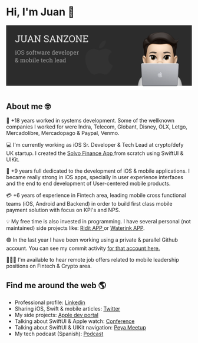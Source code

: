 # Hi, I'm Juan 👋

<img src="https://raw.githubusercontent.com/juansanzone/juansanzone/master/header.png" alt="banner that says Juan Sanzone - iOS developer, tech lead">

## About me 🤓

🏢 +18 years worked in systems development. Some of the wellknown companies I worked for were Indra, Telecom, Globant, Disney, OLX, Letgo, Mercadolibre, Mercadopago & Paypal, Venmo.

💻 I'm currently working as iOS Sr. Developer & Tech Lead at crypto/defy UK startup. I created the <a href="https://apps.apple.com/us/app/solvo/id1644707528"> Solvo Finance App </a> from scratch using SwiftUI & UIKit.

📱 +9 years full dedicated to the development of iOS & mobile applications. I became really strong in iOS apps, specially in user experience interfaces and the end to end development of User-centered mobile products.

💳 +6 years of experience in Fintech area, leading mobile cross functional teams (iOS, Android and Backend) in order to build first class mobile payment solution with focus on KPI's and NPS.

💡 My free time is also invested in programming. I have several personal (not maintained) side projects like:  <a href="https://apps.apple.com/us/app/ridit/id1442148798?l=es"> Ridit APP </a> or  <a href="https://apps.apple.com/us/app/waterink/id1250941742">Waterink APP</a>.

🟢 In the last year I have been working using a private & parallel Github account. You can see my commit activity <a href="https://github.com/sanzonejuan">for that account here.</a>

👨🏻‍💻 I'm available to hear remote job offers related to mobile leadership positions on Fintech & Crypto area.

## Find me around the web 🌎 

- Professional profile: <a href="https://www.linkedin.com/in/juansanzone/">Linkedin</a>
- Sharing iOS, Swift & mobile articles: <a href="https://www.twitter.com/johnsanzo">Twitter</a>
- My side projects: <a href="https://apps.apple.com/us/developer/juan-sanzone/id1217039561">Apple dev portal</a>
- Talking about SwiftUI & Apple watch: <a href="https://www.youtube.com/watch?v=Fl4h2QV2fM4">Conference</a>
- Talking about SwiftUI & UIKit navigation: <a href="https://twitter.com/PeYaTech/status/1526689325898866688?s=20&t=oOOR_yEY1A0oMzkn6gofDw">Peya Meetup</a>
- My tech podcast (Spanish): <a href="https://anchor.fm/techbros">Podcast</a> 

<!--
**juansanzone/juansanzone** is a ✨ _special_ ✨ repository because its `README.md` (this file) appears on your GitHub profile.

Here are some ideas to get you started:

- 🔭 I’m currently working on ...
- 🌱 I’m currently learning ...
- 👯 I’m looking to collaborate on ...
- 🤔 I’m looking for help with ...
- 💬 Ask me about ...
- 📫 How to reach me: ...
- 😄 Pronouns: ...
- ⚡ Fun fact: ...
-->
